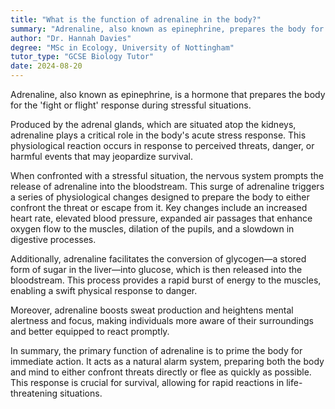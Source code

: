 ```yaml
---
title: "What is the function of adrenaline in the body?"
summary: "Adrenaline, also known as epinephrine, prepares the body for 'fight or flight' response during stressful situations."
author: "Dr. Hannah Davies"
degree: "MSc in Ecology, University of Nottingham"
tutor_type: "GCSE Biology Tutor"
date: 2024-08-20
---
```


Adrenaline, also known as epinephrine, is a hormone that prepares the body for the 'fight or flight' response during stressful situations.

Produced by the adrenal glands, which are situated atop the kidneys, adrenaline plays a critical role in the body's acute stress response. This physiological reaction occurs in response to perceived threats, danger, or harmful events that may jeopardize survival.

When confronted with a stressful situation, the nervous system prompts the release of adrenaline into the bloodstream. This surge of adrenaline triggers a series of physiological changes designed to prepare the body to either confront the threat or escape from it. Key changes include an increased heart rate, elevated blood pressure, expanded air passages that enhance oxygen flow to the muscles, dilation of the pupils, and a slowdown in digestive processes.

Additionally, adrenaline facilitates the conversion of glycogen—a stored form of sugar in the liver—into glucose, which is then released into the bloodstream. This process provides a rapid burst of energy to the muscles, enabling a swift physical response to danger.

Moreover, adrenaline boosts sweat production and heightens mental alertness and focus, making individuals more aware of their surroundings and better equipped to react promptly.

In summary, the primary function of adrenaline is to prime the body for immediate action. It acts as a natural alarm system, preparing both the body and mind to either confront threats directly or flee as quickly as possible. This response is crucial for survival, allowing for rapid reactions in life-threatening situations.
    